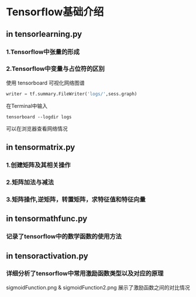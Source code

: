 # Tensorflow基础介绍


## in tensorlearning.py

### 1.Tensorflow中张量的形成

### 2.Tensorflow中变量与占位符的区别

使用 tensorboard 可视化网络图谱

```python
writer = tf.summary.FileWriter('logs/',sess.graph)

```

在Terminal中输入
```
tensorboard --logdir logs

```
可以在浏览器查看网络情况



## in tensormatrix.py

### 1.创建矩阵及其相关操作

### 2.矩阵加法与减法

### 3.矩阵操作,逆矩阵，转置矩阵，求特征值和特征向量


## in tensormathfunc.py

### 记录了tensorflow中的数学函数的使用方法



## in tensoractivation.py

### 详细分析了tensorflow中常用激励函数类型以及对应的原理
sigmoidFunction.png & sigmoidFunction2.png 展示了激励函数之间的对比情况